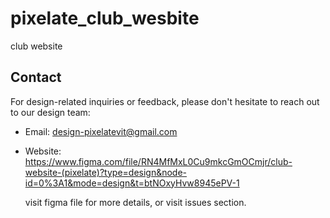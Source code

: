 # pixelate_club_wesbite
club website

## Contact

For design-related inquiries or feedback, please don't hesitate to reach out to our design team:

- Email: design-pixelatevit@gmail.com
- Website: https://www.figma.com/file/RN4MfMxL0Cu9mkcGmOCmjr/club-website-(pixelate)?type=design&node-id=0%3A1&mode=design&t=btNOxyHvw8945ePV-1

  visit figma file for more details, or visit issues section.

